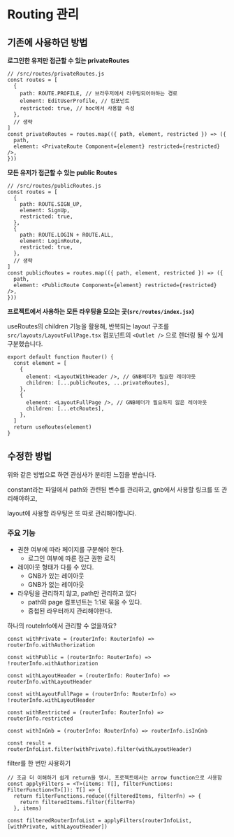 # Routing 관리

## 기존에 사용하던 방법

**로그인한 유저만 접근할 수 있는 privateRoutes**

```tsx
// /src/routes/privateRoutes.js
const routes = [
  {
    path: ROUTE.PROFILE, // 브라우저에서 라우팅되어야하는 경로
    element: EditUserProfile, // 컴포넌트
    restricted: true, // hoc에서 사용할 속성
  },
  // 생략
]
const privateRoutes = routes.map(({ path, element, restricted }) => ({
  path,
  element: <PrivateRoute Component={element} restricted={restricted} />,
}))
```

**모든 유저가 접근할 수 있는 public Routes**

```tsx
// /src/routes/publicRoutes.js
const routes = [
  {
    path: ROUTE.SIGN_UP,
    element: SignUp,
    restricted: true,
  },
  {
    path: ROUTE.LOGIN + ROUTE.ALL,
    element: LoginRoute,
    restricted: true,
  },
  // 생략
]
const publicRoutes = routes.map(({ path, element, restricted }) => ({
  path,
  element: <PublicRoute Component={element} restricted={restricted} />,
}))
```

**프로젝트에서 사용하는 모든 라우팅을 모으는 곳(`src/routes/index.jsx`)**

useRoutes의 children 기능을 활용해, 반복되는 layout 구조를 `src/layouts/LayoutFullPage.tsx` 컴포넌트의 `<Outlet />` 으로 렌더링 될 수 있게 구분했습니다.

```tsx
export default function Router() {
  const element = [
    {
      element: <LayoutWithHeader />, // GNB헤더가 필요한 레이아웃
      children: [...publicRoutes, ...privateRoutes],
    },
    {
      element: <LayoutFullPage />, // GNB헤더가 필요하지 않은 레이아웃
      children: [...etcRoutes],
    },
  ]
  return useRoutes(element)
}
```

## 수정한 방법

위와 같은 방법으로 하면 관심사가 분리된 느낌을 받습니다.

constant라는 파일에서 path와 관련된 변수를 관리하고, gnb에서 사용할 링크를 또 관리해야하고,

layout에 사용할 라우팅은 또 따로 관리해야합니다.

### 주요 기능

- 권한 여부에 따라 페이지를 구분해야 한다.
  - 로그인 여부에 따른 접근 권한 로직
- 레이아웃 형태가 다를 수 있다.
  - GNB가 있는 레이아웃
  - GNB가 없는 레이아웃
- 라우팅을 관리하지 않고, path만 관리하고 있다
  - path와 page 컴포넌트는 1:1로 묶을 수 있다.
  - 중첩된 라우터까지 관리해야한다.

하나의 routeInfo에서 관리할 수 없을까요?

```tsx
const withPrivate = (routerInfo: RouterInfo) => routerInfo.withAuthorization

const withPublic = (routerInfo: RouterInfo) => !routerInfo.withAuthorization

const withLayoutHeader = (routerInfo: RouterInfo) => routerInfo.withLayoutHeader

const withLayoutFullPage = (routerInfo: RouterInfo) => !routerInfo.withLayoutHeader

const withRestricted = (routerInfo: RouterInfo) => routerInfo.restricted

const withInGnb = (routerInfo: RouterInfo) => routerInfo.isInGnb

const result = routerInfoList.filter(withPrivate).filter(withLayoutHeader)
```

filter를 한 번만 사용하기

```tsx
// 조금 더 이해하기 쉽게 return을 명시, 프로젝트에서는 arrow function으로 사용함
const applyFilters = <T>(items: T[], filterFunctions: FilterFunction<T>[]): T[] => {
  return filterFunctions.reduce((filteredItems, filterFn) => {
    return filteredItems.filter(filterFn)
  }, items)

const filteredRouterInfoList = applyFilters(routerInfoList, [withPrivate, withLayoutHeader])
```

